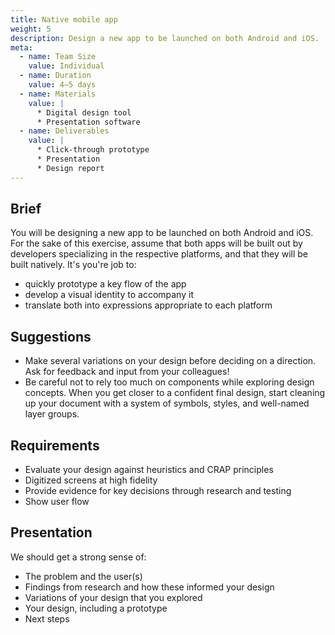 ```yaml
---
title: Native mobile app
weight: 5
description: Design a new app to be launched on both Android and iOS.
meta:
  - name: Team Size
    value: Individual
  - name: Duration
    value: 4–5 days
  - name: Materials
    value: |
      * Digital design tool
      * Presentation software
  - name: Deliverables
    value: |
      * Click-through prototype
      * Presentation
      * Design report
---
```


## Brief

You will be designing a new app to be launched on both Android and iOS. For the sake of this exercise, assume that both apps will be built out by developers specializing in the respective platforms, and that they will be built natively. It's you're job to:

* quickly prototype a key flow of the app
* develop a visual identity to accompany it
* translate both into expressions appropriate to each platform


## Suggestions

* Make several variations on your design before deciding on a direction. Ask for feedback and input from your colleagues!
* Be careful not to rely too much on components while exploring design concepts. When you get closer to a confident final design, start cleaning up your document with a system of symbols, styles, and well-named layer groups.


## Requirements

* Evaluate your design against heuristics and CRAP principles
* Digitized screens at high fidelity
* Provide evidence for key decisions through research and testing
* Show user flow


## Presentation

We should get a strong sense of:

* The problem and the user(s)
* Findings from research and how these informed your design
* Variations of your design that you explored
* Your design, including a prototype
* Next steps
